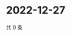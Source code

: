 # 2022-12-27

共 0 条

<!-- BEGIN WEIBO -->
<!-- 最后更新时间 Tue Dec 27 2022 01:11:54 GMT+0800 (China Standard Time) -->

<!-- END WEIBO -->
